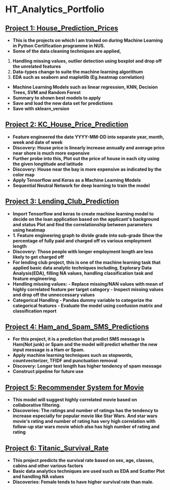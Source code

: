 # HT_Analytics_Portfolio
## [Project 1: House_Prediction_Prices]()
* **This is the projects on which I am trained on during Machine Learning in Python Certification programme in NUS.**
* **Some of the data cleaning techniques are applied,**
1. **Handling missing values, outlier detection using boxplot and drop off the unrelated features**  
2. **Data-types change to suite the machine learning algorithum**
3. **EDA such as seaborn and maplotlib (Eg.heatmap correlation)**
* **Machine Learning Models such as linear regression, KNN, Decision Trees, SVM and Random Forest**
* **Summary to shown best models to apply**
* **Save and load the new data set for predictions**
* **Save with sklearn_version**
  
## [Project 2: KC_House_Price_Prediction]()
* **Feature engineered the date YYYY-MM-DD into separate year, month, week and date of week**
* **Discovery: House price is linearly increase annually and average price near shore is much more expensive**
* **Further probe into this, Plot out the price of house in each city using the given longtitude and latitude**
* **Discovery: House near the bay is more expensive as indicated by the color map**
* **Apply Tensorflow and Keras as a Machine Learning Models**
* **Sequential Neutral Network for deep learning to train the model**
  
## [Project 3: Lending_Club_Prediction]()
* **Import Tensorflow and keras to create machine learning model to decide on the loan application based on the
  applicant's background and status**
**Plot and find the correlationship between parameters using heatmap**
* **1. Feature engineering graph to divide grade into sub-grade**
**Show the percentage of fully paid and charged off vs various
employment length**
* **Discovery: Those people with longer employment length are less likely to get charged off**
* **For lending club project, this is one of the machine learning task that applied basic data analytic techniques including,
Explorary Data Analysis(EDA), filling NA values, handling classification task and feature engineering.**
* **Handling missing values:**
**- Replace missing/NAN values with mean of highly correlated feature per target category**
**- Inspect missing values and drop off the unneccessary values**
* **Categorical Handling**
**- Pandas dummy variable to categorize the categorical features**
**- Evaluate the model using confusion matrix and classification report**

## [Project 4: Ham_and_Spam_SMS_Predictions]()
* **For this project, it is a prediction that predict SMS message is Ham(Not junk) or Spam and the model will predict whether the new input message is a Ham or Spam.**
* **Apply machine learning techniques such as stopwords, countvectorizer, TFIDF and punctuation removal**
* **Discovery: Longer text length has higher tendency of spam message**
* **Construct pipeline for future use**
  
## [Project 5: Recommender System for Movie]()
* **This model will suggest highly correlated movie based on collaborative filtering.**
* **Discoveries: The ratings and number of ratings has the tendency to increase especially for popular movie like Star Wars. And star wars movie's rating and number of rating has very high correlation with
follow-up star wars movie which also has high number of rating and rating**
  
## [Project 6: Titanic_Survival_Rate]()
* **This project predicts the survival rate based on sex, age, classes, cabins and other various factors**
* **Basic data analytics techniques are used such as EDA and Scatter Plot and handling NA values**
* **Discoveries: Female tends to have higher survival rate than male.**

